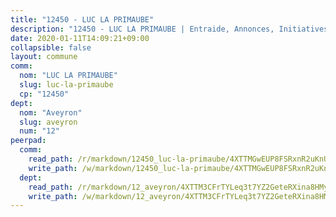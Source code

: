 ```yaml
---
title: "12450 - LUC LA PRIMAUBE"
description: "12450 - LUC LA PRIMAUBE | Entraide, Annonces, Initiatives"
date: 2020-01-11T14:09:21+09:00
collapsible: false
layout: commune
comm:
  nom: "LUC LA PRIMAUBE"
  slug: luc-la-primaube
  cp: "12450"
dept:
  nom: "Aveyron"
  slug: aveyron
  num: "12"
peerpad:
  comm:
    read_path: /r/markdown/12450_luc-la-primaube/4XTTMGwEUP8FSRxnR2uKnUMgRNncXWufvGWsMRsuYFJxA8eD8
    write_path: /w/markdown/12450_luc-la-primaube/4XTTMGwEUP8FSRxnR2uKnUMgRNncXWufvGWsMRsuYFJxA8eD8-K3TgU37gWGEQZ68ziFupx3zerW35suxn7ey5b1bpjAWZfrMHbjADC8VVZgW1DGFwS7dwbLLHf5jD7zCMRniFmCaTUqhM422fV9psU7x766L7KZd73ZjreDXiLyrZ4bQMZGoSW4dG
  dept:
    read_path: /r/markdown/12_aveyron/4XTTM3CFrTYLeq3t7YZ2GeteRXina8HMy585xLdATaEm28gJq
    write_path: /w/markdown/12_aveyron/4XTTM3CFrTYLeq3t7YZ2GeteRXina8HMy585xLdATaEm28gJq-K3TgUfu3tdsvnJNzfCjLcQBm4uQ83gag77qnaAo9pjUvbpQyfAVAxJdyULKffeJFVcGHHVraYZNVQhiGBeBUKBFLy2Vr8dapgU6tQCmoJQ6dgnoqRGmK9bSxqhW9VArfxRuTPcgV
---
```


